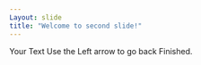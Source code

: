 ```yaml
---
Layout: slide
title: "Welcome to second slide!"
---
```

Your Text
Use the Left arrow to go back
Finished.

